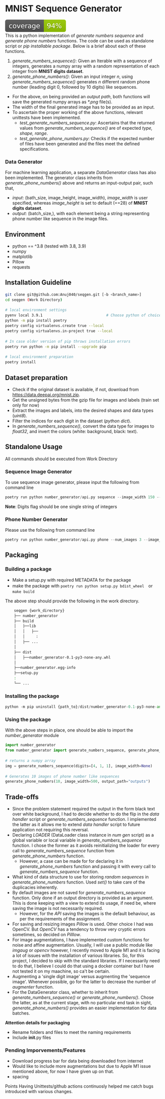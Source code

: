 # MNIST Sequence Generator
![coverage](figs/coverage.svg)\
This is a python implementation of _generate numbers sequence_ and _generate phone numbers_ functions. The code can be used as standalone script or _pip installable package_. Below is a brief about each of these functions.
1. *generate_numbers_sequence()*: Given an Iterable with a sequence of integers, generates a numpy array with a random representation of each integer from **MNIST digits dataset**.
2. *generate_phone_numbers()*: Given an input integer _n_, using *generate_numbers_sequence()* generates _n_ different random phone number (leading digit 0, followed by 10 digits) like sequences.
* For the above, on being provided an _output path_, both functions will save the generated numpy arrays as _*.png_ file(s). 
* The width of the final generated image has to be provided as an input.
* To ascertain the proper working of the above functions, relevant unittests have been implemented.
    * *test_generate_numbers_sequence.py*: Ascertains that the returned values from *generate_numbers_sequence()* are of expected _type, shape, range_.
    * *test_generate_phone_numbers.py*: Checks if the expected number of files have been generated and the files meet the defined specifications.

### Data Generator
For machine learning application, a separate *DataGenerator* class has also been implemented. The generator class inherits from *generate_phone_numbers()* above and returns an input-output pair, such that,
* _input_: (bath_size, image_height, image_width), *image_width* is user specified, whereas *image_height* is set to default (==28) of **MNIST digits dataset**.
* _output_: (batch_size,), with each element being a string representing phone number like sequence in the image files.

## Environment
* python == ^3.8 (tested with 3.8, 3.9)
* numpy
* matplotlib
* Pillow
* requests

## Installation Guideline

```sh
git clone git@github.com:Anuj040/seqgen.git [-b <branch_name>]
cd seqgen (Work Directory)

# local environment settings
pyenv local 3.9.1                             # Choose python of choice                                  
python -m pip install poetry
poetry config virtualenvs.create true --local
poetry config virtualenvs.in-project true --local

# In case older version of pip throws installation errors
poetry run python -m pip install --upgrade pip 

# local environment preparation
poetry install

```
## Dataset preparation
* Check if the original dataset is available, if not, download from https://data.deepai.org/mnist.zip.
* Get the unsigned bytes from the gzip file for images and labels (train set only for now)
* Extract the images and labels, into the desired shapes and data types (_uint8_).
* Filter the indices for each digit in the dataset (_python dict_).
* In *generate_numbers_sequence()*, convert the data type for images to _float32_, and invert the colors (white: background, black: text).

## Standalone Usage
All commands should be executed from Work Directory
### Sequence Image Generator
To use sequence image generator, please input the following from command line
```python
poetry run python number_generator/api.py sequence --image_width 150 --output_dir outputs --digits 78677
```
**Note**: Digits flag should be one single string of integers
### Phone Number Generator
Please use the following from command line
```python
poetry run python number_generator/api.py phone --num_images 3 --image_width 150 --output_dir outputs
```

## Packaging
### Building a package
* Make a setup.py with required METADATA for the package
* make the package with ```poetry run python setup.py bdist_wheel```　or ```make build```

The above step should provide the following in the work directory.
```sh
    seqgen {work_directory}
    ├── number_generator
    ├── build                  
    │   ├──lib                               
    │   │   ├──
    │   │     :
    │   ├── ...
    │
    ├── dist                  
    │   ├──number_generator-0.1-py3-none-any.whl  
    │
    ├──number_generator.egg-info
    ├──setup.py
    :
    └── ...
```
### Installing the package
```python
python -m pip uninstall {path_to}/dist/number_generator-0.1-py3-none-any.whl
```
### Using the package
With the above steps in place, one should be able to import the _number_generator_ module
```python
import number_generator
from number_generator import generate_numbers_sequence, generate_phone_numbers

# returns a numpy array
img = generate_numbers_sequence(digits=[4, 1, 1], image_width=None)

# Generates 10 images of phone number like sequences
generate_phone_numbers(10, image_width=500, output_path="outputs")
```

## Trade-offs
* Since the problem statement required the output in the form black text over white background, I had to decide whether to do the flip in the _data handler_ script or *generate_numbers_sequence* function. I implemented the latter as it allows me to extend _data handler_ script to future application not requiring this reversal.
* Declaring _LOADER_ (DataLoader class instance in _num gen_ script) as a global variable or local variable in *generate_numbers_sequence* function. I chose the former as it avoids reinitializing the loader for every call to *generate_numbers_sequence* function from *generate_phone_numbers* function.
    * However, a case can be made for for declaring it in *generate_phone_numbers* function and passing it with every call to *generate_numbers_sequence* function.
* What kind of data structure to use for storing *random sequences* in *generate_phone_numbers* function. Used *set()* to take care of the duplicacies inherently.
* By default images are not saved for *generate_numbers_sequence* function. Only done if an output directory is provided as an argument. This is done keeping with a view to extend its usage, if need be, where saving the image is not necessarily required. 
    * However, for the _API_ saving the images is the default behaviour, as per the requirements of the assignment.
* For saving and resizing images *Pillow* is used. Other choice I had was OpenCV. But *OpenCV* has a tendency to throw very cryptic errors sometimes, so decided on *Pilllow*.
* For image augmentations, I have implemented custom functions for noise and affine augmentation. Usually, I will use a public module like *imgaug* or *opencv* however, I recently moved to Apple M1 and it is facing a lot of issues with the installation of various libraries. So, for this project, I decided to skip with the standard libraries. If I necessarily need to do that, I believe I could do that using a docker container but I have not tested it on my maachine, so ca't be certain.
* Augmenting a 'single digit image' versus augmenting the 'sequence image'. Whenever possible, go for the latter to decrease the number of *augmenter* function.
* For the DataGenerator class, whether to inherit from *generate_numbers_sequence()* or *generate_phone_numbers()*. Chose the latter, as at the current stage, with no particular end task in sight, *generate_phone_numbers()* provides an easier implementation for data batches.


**Attention details for packaging**
* Rename folders and files to meet the naming requirements
* Include __init__.py files

### Pending Imporvements/Features
* Download progress bar for data being downloaded from internet
* Would like to include more augmentations but due to Apple M1 issue mentioned above, for now I have given up on that. 
* spacing

Points
Having Unittests/github actions continuosly helped me catch bugs introduced with various changes.
